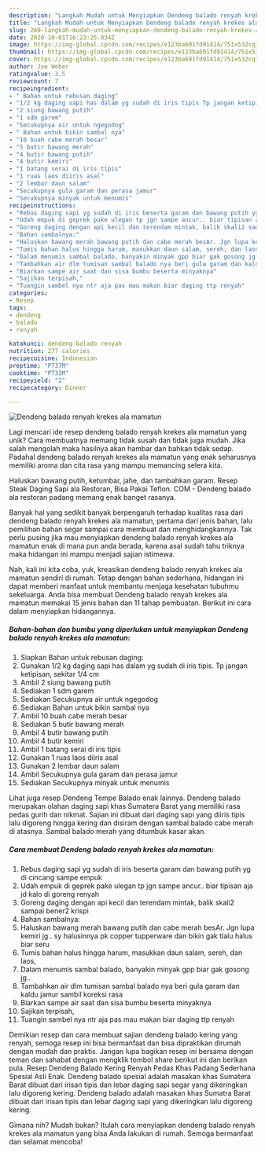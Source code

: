 ```yaml
---
description: "Langkah Mudah untuk Menyiapkan Dendeng balado renyah krekes ala mamatun Anti Gagal"
title: "Langkah Mudah untuk Menyiapkan Dendeng balado renyah krekes ala mamatun Anti Gagal"
slug: 269-langkah-mudah-untuk-menyiapkan-dendeng-balado-renyah-krekes-ala-mamatun-anti-gagal
date: 2020-10-01T16:23:25.034Z
image: https://img-global.cpcdn.com/recipes/e123ba691fd91414/751x532cq70/dendeng-balado-renyah-krekes-ala-mamatun-foto-resep-utama.jpg
thumbnail: https://img-global.cpcdn.com/recipes/e123ba691fd91414/751x532cq70/dendeng-balado-renyah-krekes-ala-mamatun-foto-resep-utama.jpg
cover: https://img-global.cpcdn.com/recipes/e123ba691fd91414/751x532cq70/dendeng-balado-renyah-krekes-ala-mamatun-foto-resep-utama.jpg
author: Joe Weber
ratingvalue: 3.5
reviewcount: 7
recipeingredient:
- " Bahan untuk rebusan daging"
- "1/2 kg daging sapi has dalam yg sudah di iris tipis Tp jangan ketipisan sekitar 14 cm"
- "2 siung bawang putih"
- "1 sdm garem"
- "Secukupnya air untuk ngegodog"
- " Bahan untuk bikin sambal nya"
- "10 buah cabe merah besar"
- "5 butir bawang merah"
- "4 butir bawang putih"
- "4 butir kemiri"
- "1 batang serai di iris tipis"
- "1 ruas laos diiris asal"
- "2 lembar daun salam"
- "Secukupnya gula garam dan perasa jamur"
- "Secukupnya minyak untuk menumis"
recipeinstructions:
- "Rebus daging sapi yg sudah di iris beserta garam dan bawang putih yg di cincang sampe empuk"
- "Udah empuk di geprek pake ulegan tp jgn sampe ancur.. biar tipisan aja jd kalo di goreng renyah"
- "Goreng daging dengan api kecil dan terendam mintak, balik skali2 sampai bener2 krispi"
- "Bahan sambalnya:"
- "Haluskan bawang merah bawang putih dan cabe merah besAr. Jgn lupa kemiri jg.. sy halusinnya pk copper tupperware dan bikin gak tlalu halus biar seru"
- "Tumis bahan halus hingga harum, masukkan daun salam, sereh, dan laos,"
- "Dalam menumis sambal balado, banyakin minyak gpp biar gak gosong jg.."
- "Tambahkan air dlm tumisan sambal balado nya beri gula garam dan kaldu jamur sambil koreksi rasa"
- "Biarkan sampe air saat dan sisa bumbu beserta minyaknya"
- "Sajikan terpisah,"
- "Tuangin sambel nya ntr aja pas mau makan biar daging ttp renyah"
categories:
- Resep
tags:
- dendeng
- balado
- renyah

katakunci: dendeng balado renyah 
nutrition: 277 calories
recipecuisine: Indonesian
preptime: "PT37M"
cooktime: "PT33M"
recipeyield: "2"
recipecategory: Dinner

---
```



![Dendeng balado renyah krekes ala mamatun](https://img-global.cpcdn.com/recipes/e123ba691fd91414/751x532cq70/dendeng-balado-renyah-krekes-ala-mamatun-foto-resep-utama.jpg)

Lagi mencari ide resep dendeng balado renyah krekes ala mamatun yang unik? Cara membuatnya memang tidak susah dan tidak juga mudah. Jika salah mengolah maka hasilnya akan hambar dan bahkan tidak sedap. Padahal dendeng balado renyah krekes ala mamatun yang enak seharusnya memiliki aroma dan cita rasa yang mampu memancing selera kita.

Haluskan bawang putih, ketumbar, jahe, dan tambahkan garam. Resep Steak Daging Sapi ala Restoran, Bisa Pakai Teflon. COM - Dendeng balado ala restoran padang memang enak banget rasanya.

Banyak hal yang sedikit banyak berpengaruh terhadap kualitas rasa dari dendeng balado renyah krekes ala mamatun, pertama dari jenis bahan, lalu pemilihan bahan segar sampai cara membuat dan menghidangkannya. Tak perlu pusing jika mau menyiapkan dendeng balado renyah krekes ala mamatun enak di mana pun anda berada, karena asal sudah tahu triknya maka hidangan ini mampu menjadi sajian istimewa.


Nah, kali ini kita coba, yuk, kreasikan dendeng balado renyah krekes ala mamatun sendiri di rumah. Tetap dengan bahan sederhana, hidangan ini dapat memberi manfaat untuk membantu menjaga kesehatan tubuhmu sekeluarga. Anda bisa membuat Dendeng balado renyah krekes ala mamatun memakai 15 jenis bahan dan 11 tahap pembuatan. Berikut ini cara dalam menyiapkan hidangannya.

<!--inarticleads1-->

##### Bahan-bahan dan bumbu yang diperlukan untuk menyiapkan Dendeng balado renyah krekes ala mamatun:

1. Siapkan  Bahan untuk rebusan daging:
1. Gunakan 1/2 kg daging sapi has dalam yg sudah di iris tipis. Tp jangan ketipisan, sekitar 1/4 cm
1. Ambil 2 siung bawang putih
1. Sediakan 1 sdm garem
1. Sediakan Secukupnya air untuk ngegodog
1. Sediakan  Bahan untuk bikin sambal nya
1. Ambil 10 buah cabe merah besar
1. Sediakan 5 butir bawang merah
1. Ambil 4 butir bawang putih
1. Ambil 4 butir kemiri
1. Ambil 1 batang serai di iris tipis
1. Gunakan 1 ruas laos diiris asal
1. Gunakan 2 lembar daun salam
1. Ambil Secukupnya gula garam dan perasa jamur
1. Sediakan Secukupnya minyak untuk menumis


Lihat juga resep Dendeng Tempe Balado enak lainnya. Dendeng balado merupakan olahan daging sapi khas Sumatera Barat yang memiliki rasa pedas gurih dan nikmat. Sajian ini dibuat dari daging sapi yang diiris tipis lalu digoreng hingga kering dan disiram dengan sambal balado cabe merah di atasnya. Sambal balado merah yang ditumbuk kasar akan. 

<!--inarticleads2-->

##### Cara membuat Dendeng balado renyah krekes ala mamatun:

1. Rebus daging sapi yg sudah di iris beserta garam dan bawang putih yg di cincang sampe empuk
1. Udah empuk di geprek pake ulegan tp jgn sampe ancur.. biar tipisan aja jd kalo di goreng renyah
1. Goreng daging dengan api kecil dan terendam mintak, balik skali2 sampai bener2 krispi
1. Bahan sambalnya:
1. Haluskan bawang merah bawang putih dan cabe merah besAr. Jgn lupa kemiri jg.. sy halusinnya pk copper tupperware dan bikin gak tlalu halus biar seru
1. Tumis bahan halus hingga harum, masukkan daun salam, sereh, dan laos,
1. Dalam menumis sambal balado, banyakin minyak gpp biar gak gosong jg..
1. Tambahkan air dlm tumisan sambal balado nya beri gula garam dan kaldu jamur sambil koreksi rasa
1. Biarkan sampe air saat dan sisa bumbu beserta minyaknya
1. Sajikan terpisah,
1. Tuangin sambel nya ntr aja pas mau makan biar daging ttp renyah


Demikian resep dan cara membuat sajian dendeng balado kering yang renyah, semoga resep ini bisa bermanfaat dan bisa dipraktikan dirumah dengan mudah dan praktis. Jangan lupa bagikan resep ini bersama dengan teman dan sahabat dengan mengklik tombol share berikut ini dan berikan pula. Resep Dendeng Balado Kering Renyah Pedas Khas Padang Sederhana Spesial Asli Enak. Dendeng balado spesial adalah masakan khas Sumatera Barat dibuat dari irisan tipis dan lebar daging sapi segar yang dikeringkan lalu digoreng kering. Dendeng balado adalah masakan khas Sumatra Barat dibuat dari irisan tipis dan lebar daging sapi yang dikeringkan lalu digoreng kering. 

Gimana nih? Mudah bukan? Itulah cara menyiapkan dendeng balado renyah krekes ala mamatun yang bisa Anda lakukan di rumah. Semoga bermanfaat dan selamat mencoba!
